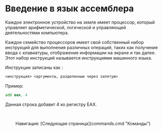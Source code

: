 # Введение в язык ассемблера

Каждое электронное устройство на земле имеет процессор, который управляет арифметической, логической и управляющей деятельностями компьютера.

Каждое семейство процессоров имеет свой собственный набор инструкций для выполнения различных операций, таких как получение ввода с клавиатуры, отображение информации на экране и так далее. Этот набор инструкций называется инструкциями машинного языка.

Инструкции записаны как :
```asm
<инструкция> <аргументы, разделенные через запятую>
```
Пример:
```asm
add eax, 4
```
Данная строка добавит 4 ко регистру EAX.

<br/>
<p align="center">
Навигация:
[Следующая страница](commands.cmd "Команды")
</p>
